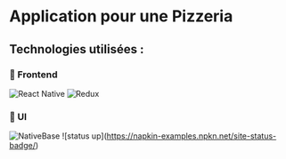 # Application pour une Pizzeria

## Technologies utilisées :

### 🧰 Frontend

![React Native](https://img.shields.io/badge/React_Native-20232A?style=for-the-badge&logo=react&logoColor=61DAFB)
![Redux](https://img.shields.io/badge/Redux-593D88?style=for-the-badge&logo=redux&logoColor=white)

### 📱 UI

![NativeBase](https://deleau-victor-pro.npkn.net/native-base-badge/)
!\[status up\](https://napkin-examples.npkn.net/site-status-badge/)



